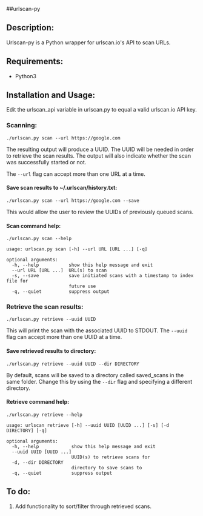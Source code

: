 ##urlscan-py

## Description:

Urlscan-py is a Python wrapper for urlscan.io's API to scan URLs.


## Requirements:

- Python3


## Installation and Usage:

Edit the urlscan_api variable in urlscan.py to equal a valid urlscan.io API key.


### Scanning:

`./urlscan.py scan --url https://google.com`

The resulting output will produce a UUID. The UUID will be needed in order to retrieve the scan results. The output will also indicate whether the scan was successfully started or not.

The `--url` flag can accept more than one URL at a time.

#### Save scan results to ~/.urlscan/history.txt:

`./urlscan.py scan --url https://google.com --save`

This would allow the user to review the UUIDs of previously queued scans.

#### Scan command help:

```
./urlscan.py scan --help

usage: urlscan.py scan [-h] --url URL [URL ...] [-q]

optional arguments:
  -h, --help           show this help message and exit
  --url URL [URL ...]  URL(s) to scan
  -s, --save           save initiated scans with a timestamp to index file for
                       future use
  -q, --quiet          suppress output
```



### Retrieve the scan results:

`./urlscan.py retrieve --uuid UUID`

This will print the scan with the associated UUID to STDOUT. The `--uuid` flag can accept more than one UUID at a time.

#### Save retrieved results to directory:

`./urlscan.py retrieve --uuid UUID --dir DIRECTORY`

By default, scans will be saved to a directory called saved_scans in the same folder. Change this by using the `--dir` flag and specifying a different directory.


#### Retrieve command help:

```
./urlscan.py retrieve --help

usage: urlscan retrieve [-h] --uuid UUID [UUID ...] [-s] [-d DIRECTORY] [-q]

optional arguments:
  -h, --help            show this help message and exit
  --uuid UUID [UUID ...]
                        UUID(s) to retrieve scans for
  -d, --dir DIRECTORY
                        directory to save scans to
  -q, --quiet           suppress output
```


## To do:

1.  Add functionality to sort/filter through retrieved scans.
